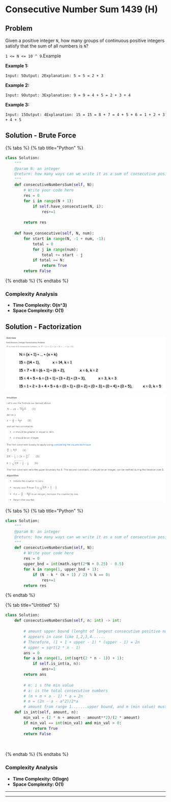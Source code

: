 # Consecutive Number Sum 1439 (H)

## Problem

Given a positive integer `N`, how many groups of continuous positive integers satisfy that the sum of all numbers is `N`?

`1 <= N <= 10 ^ 9`.Example

**Example 1:**

```
Input: 5Output: 2Explanation: 5 = 5 = 2 + 3
```

**Example 2:**

```
Input: 9Output: 3Explanation: 9 = 9 = 4 + 5 = 2 + 3 + 4
```

**Example 3:**

```
Input: 15Output: 4Explanation: 15 = 15 = 8 + 7 = 4 + 5 + 6 = 1 + 2 + 3 + 4 + 5
```

## Solution - Brute Force

{% tabs %}
{% tab title="Python" %}
```python
class Solution:
    """
    @param N: an integer
    @return: how many ways can we write it as a sum of consecutive positive integers
    """
    def consecutiveNumbersSum(self, N):
        # Write your code here
        res = 0
        for i in range(N + 1):
            if self.have_consecutive(N, i):
                res+=1
        
        return res
    
    def have_consecutive(self, N, num):
        for start in range(N, -1 + num, -1):
            total = 0
            for j in range(num):
                total += start - j
            if total == N:
                return True
        return False
```
{% endtab %}
{% endtabs %}

### Complexity Analysis

* **Time Complexity: O(n^3)**
* **Space Complexity: O(1)**

## Solution - Factorization

![](<../../.gitbook/assets/Screen Shot 2021-07-10 at 1.34.00 PM.png>)

![](<../../.gitbook/assets/Screen Shot 2021-07-10 at 1.34.51 PM.png>)

{% tabs %}
{% tab title="Python" %}
```python
class Solution:
    """
    @param N: an integer
    @return: how many ways can we write it as a sum of consecutive positive integers
    """
    def consecutiveNumbersSum(self, N):
        # Write your code here
        res = 0
        upper_bnd = int(math.sqrt(2*N + 0.25) - 0.5)
        for k in range(1, upper_bnd + 1):
            if (N - k * (k + 1) / 2) % k == 0:
                res+=1
        return res
```
{% endtab %}

{% tab title="Untitled" %}
```python
class Solution:
    def consecutiveNumbersSum(self, n: int) -> int:

        # amount upper bound (lenght of longest consecutive positive numbers)
        # appears in case like 1,2,3,4......
        # Therefore, (1 + 1 + upper - 1) * (upper - 1) = 2n
        # upper = sqrt(2 * n - 1)
        ans = 0
        for a in range(1, int(sqrt(2 * n - 1)) + 1):
            if self.is_int(a, n):
                ans+=1
        return ans
    
        # m: i s the min value
        # a: is the total consecutive numbers
        # (m + m + a - 1) * a = 2n
        # m = (2n - a - a^2)/2*a
        # amount from range 1.......upper bound, and m (min value) must > 1
    def is_int(self, amount, n):
        min_val = (2 * n + amount - amount**2)/(2 * amount)
        if min_val == int(min_val) and min_val > 0:
            return True
        return False
    
       
```
{% endtab %}
{% endtabs %}

### Complexity Analysis

* **Time Complexity: O(logn)**
* **Space Complexity: O(1)**

****

****
